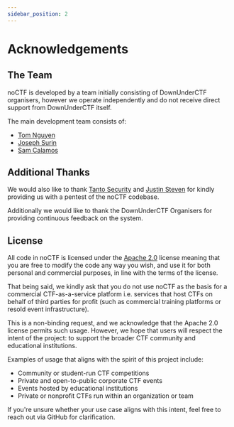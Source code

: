 ```yaml
---
sidebar_position: 2
---
```


# Acknowledgements

## The Team
noCTF is developed by a team initially consisting of DownUnderCTF organisers, however we operate
independently and do not receive direct support from DownUnderCTF itself.

The main development team consists of:
- [Tom Nguyen](https://github.com/lecafard)
- [Joseph Surin](https://github.com/josephsurin)
- [Sam Calamos](https://github.com/bluealder)

## Additional Thanks
We would also like to thank [Tanto Security](https://tantosec.com) and
[Justin Steven](https://github.com/justinsteven) for kindly providing us with a pentest of the noCTF
codebase. 

Additionally we would like to thank the DownUnderCTF Organisers for providing continuous feedback
on the system.

## License
All code in noCTF is licensed under the [Apache 2.0](https://www.apache.org/licenses/LICENSE-2.0)
license meaning that you are free to modify the code any way you wish, and use it for both personal
and commercial purposes, in line with the terms of the license.

That being said, we kindly ask that you do not use noCTF as the basis for a commercial
CTF-as-a-service platform i.e. services that host CTFs on behalf of third parties for profit (such
as commercial training platforms or resold event infrastructure).

This is a non-binding request, and we acknowledge that the Apache 2.0 license permits such usage.
However, we hope that users will respect the intent of the project: to support the broader CTF
community and educational institutions.

Examples of usage that aligns with the spirit of this project include:
- Community or student-run CTF competitions
- Private and open-to-public corporate CTF events
- Events hosted by educational institutions
- Private or nonprofit CTFs run within an organization or team

If you're unsure whether your use case aligns with this intent, feel free to reach out via GitHub
for clarification.

